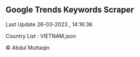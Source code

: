 

## Google Trends Keywords Scraper 
 
Last Update 26-03-2023 , 14:16:36

Country List :
VIETNAM.json



© Abdul Muttaqin 
